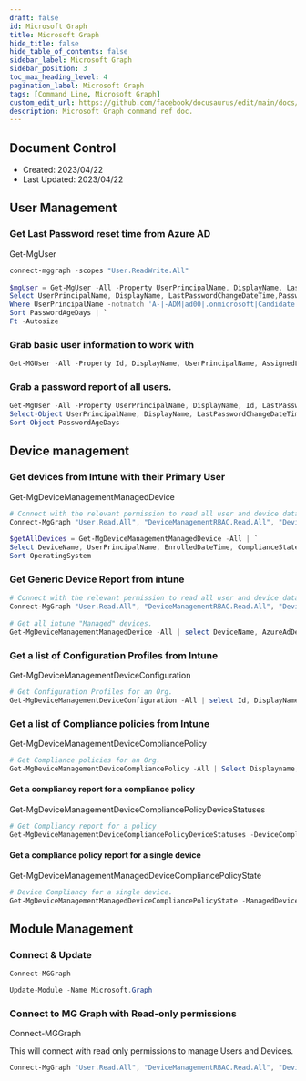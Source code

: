 ```yaml
---
draft: false
id: Microsoft Graph
title: Microsoft Graph
hide_title: false
hide_table_of_contents: false
sidebar_label: Microsoft Graph
sidebar_position: 3
toc_max_heading_level: 4 
pagination_label: Microsoft Graph
tags: [Command Line, Microsoft Graph]
custom_edit_url: https://github.com/facebook/docusaurus/edit/main/docs/api-doc-markdown.md
description: Microsoft Graph command ref doc.
---
```


## Document Control

- Created: 2023/04/22
- Last Updated: 2023/04/22

## User Management

### Get Last Password reset time from Azure AD

Get-MgUser

```powershell showLineNumbers
connect-mggraph -scopes "User.ReadWrite.All"
 
$mgUser = Get-MgUser -All -Property UserPrincipalName, DisplayName, LastPasswordChangeDateTime,PasswordPolicies | `
Select UserPrincipalName, DisplayName, LastPasswordChangeDateTime,PasswordPolicies, @{l='PasswordAgeDays';e={ (New-TimeSpan -Start $_.LastPasswordChangeDateTime -End (get-date) ).TotalDays -as [int] }} | `
Where UserPrincipalName -notmatch 'A-|-ADM|ad00|.onmicrosoft|Candidate' | `
Sort PasswordAgeDays | `
Ft -Autosize
```

### Grab basic user information to work with

```powershell showLineNumbers
Get-MGUser -All -Property Id, DisplayName, UserPrincipalName, AssignedLicenses | Select Id, DisplayName, UserPrincipalName, AssignedLicenses
```

### Grab a password report of all users.

```powershell showLineNumbers
Get-MgUser -All -Property UserPrincipalName, DisplayName, Id, LastPasswordChangeDateTime,PasswordPolicies | `
Select-Object UserPrincipalName, DisplayName, LastPasswordChangeDateTime,PasswordPolicies, @{l='PasswordAgeDays';e={ (New-TimeSpan -Start $_.LastPasswordChangeDateTime -End (get-date) )TotalDays -as [int] }} | ` 
Sort-Object PasswordAgeDays 
 ```

## Device management

### Get devices from Intune with their Primary User

Get-MgDeviceManagementManagedDevice

```powershell showLineNumbers
# Connect with the relevant permission to read all user and device data.
Connect-MgGraph "User.Read.All", "DeviceManagementRBAC.Read.All", "DeviceManagementServiceConfig.Read.All", "DeviceManagementConfiguration.Read.All", "DeviceManagementManagedDevices.Read.All"
 
$getAllDevices = Get-MgDeviceManagementManagedDevice -All | `
Select DeviceName, UserPrincipalName, EnrolledDateTime, ComplianceState, IsEncrypted, LastSyncDateTime, Id , Manufacturer, Model, OperatingSystem, OSVersion, SerialNumber,@{l='PrimaryUser';e={  $device = $_ ; Get-MgDeviceManagementManagedDeviceUser -ManagedDeviceId $device.id | select -expandproperty UserPrincipalName  }} | `
Sort OperatingSystem
```

### Get Generic Device Report from intune

```powershell showLineNumbers
# Connect with the relevant permission to read all user and device data.
Connect-MgGraph "User.Read.All", "DeviceManagementRBAC.Read.All", "DeviceManagementServiceConfig.Read.All", "DeviceManagementConfiguration.Read.All", "DeviceManagementManagedDevices.Read.All"
 
# Get all intune "Managed" devices.
Get-MgDeviceManagementManagedDevice -All | select DeviceName, AzureAdDeviceId, UserPrincipalName, Id, ComplianceState, EnrolledDateTime, LastSyncDateTime, Manufacturer, Model, OSVersion, SerialNumber | sort UserPrincipalName |  ft -AutoSize
```

### Get a list of Configuration Profiles from Intune

Get-MgDeviceManagementDeviceConfiguration

```powershell showLineNumbers
# Get Configuration Profiles for an Org.
Get-MgDeviceManagementDeviceConfiguration -All | select Id, DisplayName
```

### Get a list of Compliance policies from Intune

Get-MgDeviceManagementDeviceCompliancePolicy

```powershell showLineNumbers
# Get Compliance policies for an Org.
Get-MgDeviceManagementDeviceCompliancePolicy -All | Select Displayname,LastModifiedDateTime, Id
```

#### Get a compliancy report for a compliance policy

Get-MgDeviceManagementDeviceCompliancePolicyDeviceStatuses

```powershell showLineNumbers
# Get Compliancy report for a policy
Get-MgDeviceManagementDeviceCompliancePolicyDeviceStatuses -DeviceCompliancePolicyId 6ac10074-0704-46d1-8fe2-04fa03d413d4 | Select DeviceDisplayName, Status, UserName
```

#### Get a compliance policy report for a single device

Get-MgDeviceManagementManagedDeviceCompliancePolicyState

```powershell showLineNumbers
# Device Compliancy for a single device.
Get-MgDeviceManagementManagedDeviceCompliancePolicyState -ManagedDeviceId f2c1e6c3-9330-41c9-9a91-50302c20655d
````

## Module Management

### Connect & Update

```powershell showLineNumbers
Connect-MGGraph

Update-Module -Name Microsoft.Graph
```
 
### Connect to MG Graph with Read-only permissions

Connect-MGGraph

This will connect with read only permissions to manage Users and Devices.

```powershell showLineNumbers
Connect-MgGraph "User.Read.All", "DeviceManagementRBAC.Read.All", "DeviceManagementServiceConfig.Read.All", "DeviceManagementConfiguration.Read.All", "DeviceManagementManagedDevices.Read.All" 
```
